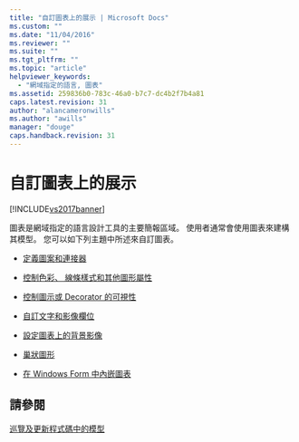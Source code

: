 ```yaml
---
title: "自訂圖表上的展示 | Microsoft Docs"
ms.custom: ""
ms.date: "11/04/2016"
ms.reviewer: ""
ms.suite: ""
ms.tgt_pltfrm: ""
ms.topic: "article"
helpviewer_keywords: 
  - "網域指定的語言, 圖表"
ms.assetid: 259836b0-783c-46a0-b7c7-dc4b2f7b4a81
caps.latest.revision: 31
author: "alancameronwills"
ms.author: "awills"
manager: "douge"
caps.handback.revision: 31
---
```

# 自訂圖表上的展示
[!INCLUDE[vs2017banner](../code-quality/includes/vs2017banner.md)]

圖表是網域指定的語言設計工具的主要簡報區域。  使用者通常會使用圖表來建構其模型。  您可以如下列主題中所述來自訂圖表。  
  
-   [定義圖案和連接器](../modeling/defining-shapes-and-connectors.md)  
  
-   [控制色彩、 線條樣式和其他圖形屬性](../modeling/controlling-color-line-style-and-other-shape-properties.md)  
  
-   [控制圖示或 Decorator 的可視性](../modeling/controlling-the-visibility-of-an-icon-or-decorator.md)  
  
-   [自訂文字和影像欄位](../modeling/customizing-text-and-image-fields.md)  
  
-   [設定圖表上的背景影像](../modeling/setting-a-background-image-on-a-diagram.md)  
  
-   [巢狀圖形](../modeling/nesting-shapes.md)  
  
-   [在 Windows Form 中內嵌圖表](../modeling/embedding-a-diagram-in-a-windows-form.md)  
  
## 請參閱  
 [巡覽及更新程式碼中的模型](../modeling/navigating-and-updating-a-model-in-program-code.md)